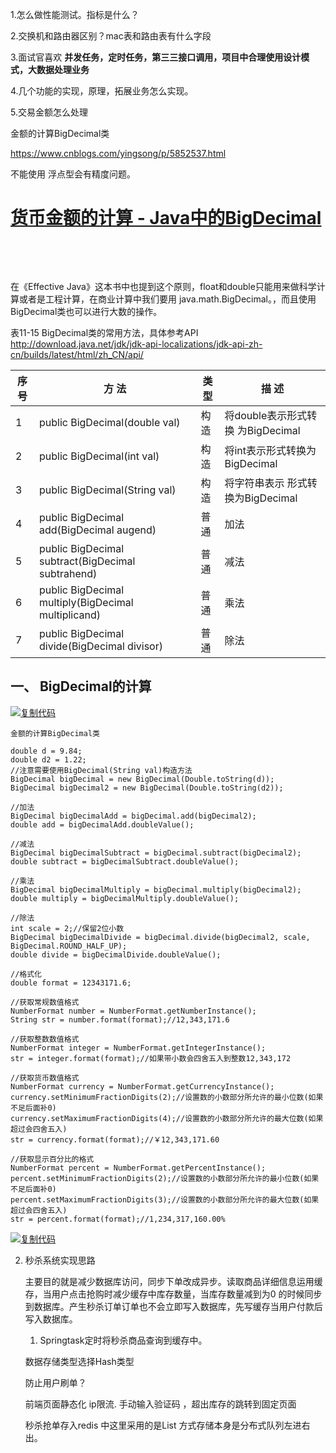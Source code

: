 1.怎么做性能测试。指标是什么？

2.交换机和路由器区别？mac表和路由表有什么字段

3.面试官喜欢 **并发任务，定时任务，第三三接口调用，项目中合理使用设计模式，大数据处理业务**

4.几个功能的实现，原理，拓展业务怎么实现。

5.交易金额怎么处理

金额的计算BigDecimal类

https://www.cnblogs.com/yingsong/p/5852537.html

 不能使用 浮点型会有精度问题。

# [货币金额的计算 - Java中的BigDecimal](https://www.cnblogs.com/yingsong/p/5852537.html) 		

​		

​		

在《Effective Java》这本书中也提到这个原则，float和double只能用来做科学计算或者是工程计算，在商业计算中我们要用 java.math.BigDecimal。，而且使用BigDecimal类也可以进行大数的操作。

表11-15 BigDecimal类的常用方法，具体参考API 
http://download.java.net/jdk/jdk-api-localizations/jdk-api-zh-cn/builds/latest/html/zh_CN/api/

 

| 序号 | 方  法                                               | 类型 | 描  述                            |
| ---- | ---------------------------------------------------- | ---- | --------------------------------- |
| 1    | public BigDecimal(double val)                        | 构造 | 将double表示形式转换 为BigDecimal |
| 2    | public BigDecimal(int val)                           | 构造 | 将int表示形式转换为 BigDecimal    |
| 3    | public BigDecimal(String val)                        | 构造 | 将字符串表示 形式转换为BigDecimal |
| 4    | public BigDecimal add(BigDecimal augend)             | 普通 | 加法                              |
| 5    | public BigDecimal subtract(BigDecimal  subtrahend)   | 普通 | 减法                              |
| 6    | public BigDecimal multiply(BigDecimal  multiplicand) | 普通 | 乘法                              |
| 7    | public BigDecimal divide(BigDecimal  divisor)        | 普通 | 除法                              |

## 一、 BigDecimal的计算

[![复制代码](https://common.cnblogs.com/images/copycode.gif)](javascript:void(0);)

```
金额的计算BigDecimal类

double d = 9.84;
double d2 = 1.22;
//注意需要使用BigDecimal(String val)构造方法
BigDecimal bigDecimal = new BigDecimal(Double.toString(d));
BigDecimal bigDecimal2 = new BigDecimal(Double.toString(d2));

//加法
BigDecimal bigDecimalAdd = bigDecimal.add(bigDecimal2);
double add = bigDecimalAdd.doubleValue();

//减法
BigDecimal bigDecimalSubtract = bigDecimal.subtract(bigDecimal2);
double subtract = bigDecimalSubtract.doubleValue();

//乘法
BigDecimal bigDecimalMultiply = bigDecimal.multiply(bigDecimal2);
double multiply = bigDecimalMultiply.doubleValue();

//除法
int scale = 2;//保留2位小数
BigDecimal bigDecimalDivide = bigDecimal.divide(bigDecimal2, scale, BigDecimal.ROUND_HALF_UP);
double divide = bigDecimalDivide.doubleValue();

//格式化
double format = 12343171.6;

//获取常规数值格式
NumberFormat number = NumberFormat.getNumberInstance();
String str = number.format(format);//12,343,171.6

//获取整数数值格式
NumberFormat integer = NumberFormat.getIntegerInstance();
str = integer.format(format);//如果带小数会四舍五入到整数12,343,172

//获取货币数值格式
NumberFormat currency = NumberFormat.getCurrencyInstance();
currency.setMinimumFractionDigits(2);//设置数的小数部分所允许的最小位数(如果不足后面补0)
currency.setMaximumFractionDigits(4);//设置数的小数部分所允许的最大位数(如果超过会四舍五入)
str = currency.format(format);//￥12,343,171.60

//获取显示百分比的格式
NumberFormat percent = NumberFormat.getPercentInstance();
percent.setMinimumFractionDigits(2);//设置数的小数部分所允许的最小位数(如果不足后面补0)
percent.setMaximumFractionDigits(3);//设置数的小数部分所允许的最大位数(如果超过会四舍五入)
str = percent.format(format);//1,234,317,160.00% 
```

[![复制代码](https://common.cnblogs.com/images/copycode.gif)](javascript:void(0);)

2. 秒杀系统实现思路

   主要目的就是减少数据库访问，同步下单改成异步。读取商品详细信息运用缓存，当用户点击抢购时减少缓存中库存数量，当库存数量减到为0 的时候同步到数据库。产生秒杀订单订单也不会立即写入数据库，先写缓存当用户付款后写入数据库。

   1. Springtask定时将秒杀商品查询到缓存中。

   数据存储类型选择Hash类型

   防止用户刷单？

   前端页面静态化  ip限流.   手动输入验证码 ，超出库存的跳转到固定页面

   秒杀抢单存入redis 中这里采用的是List 方式存储本身是分布式队列左进右出。

   

   